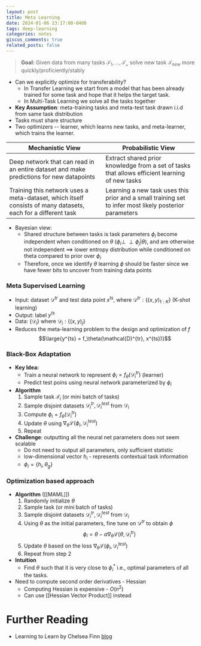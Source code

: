 ```yaml
---
layout: post
title: Meta Learning
date: 2024-01-06 23:17:00-0400
tags: deep-learning
categories: notes
giscus_comments: true
related_posts: false
---
```



>**Goal:** Given data from many tasks $\mathcal{T}_1, ..., \mathcal{T_n}$ solve new task $\mathcal{T}_{new}$ more quickly/proficiently/stably

- Can we explicitly optimize for transferability?
	- In Transfer Learning we start from a model that has been already trained for some task and hope that it helps the target task.
	- In Multi-Task Learning we solve all the tasks together
- **Key Assumption**: meta-training tasks and meta-test task drawn i.i.d from same task distribution
- Tasks must share structure
- Two optimizers -- learner, which learns new tasks, and meta-learner, which trains the learner. 

| **Mechanistic View** | **Probabilistic View** |
| ---- | ---- |
| Deep network that can read in an entire dataset and make predictions for new datapoints<br> | Extract shared prior knowledge from a set of tasks that allows efficient learning of new tasks |
| Training this network uses a meta-dataset, which itself consists of many datasets, each for a different task | Learning a new task uses this prior and a small training set to infer most likely posterior parameters |
- Bayesian view: 
	- Shared structure between tasks is task parameters $\phi_i$ become independent when conditioned on $\theta$ ($\phi_i \perp\!\!\!\perp \phi_j \vert \theta$), and are otherwise not independent $\implies$ lower entropy distribution while conditioned on theta compared to prior over $\phi_i$ 
	- Therefore, once we identify $\theta$ learning $\phi$ should be faster since we have fewer bits to uncover from training data points
### Meta Supervised Learning
- Input: dataset $\mathcal{D}^{tr}$ and test data point $x^{ts}$, where $\mathcal{D}^{tr} : \{(x, y)_{1:K}\}$ (K-shot learning)
- Output: label $y^{ts}$
- Data: $\{\mathcal{D}_i\}$ where $\mathcal{D}_i : \{(x, y)_j\}$
- Reduces the meta-learning problem to the design and optimization of $f$ 
$$\large{y^{ts} = f_\theta(\mathcal{D}^{tr}, x^{ts})}$$
### Black-Box Adaptation
- **Key Idea:**
	- Train a neural network to represent $\phi_i = f_\theta(\mathcal{D}^{tr}_i)$ (learner)
	- Predict test poins using neural network parameterized by $\phi_i$ 
- **Algorithm**
	1. Sample task $\mathcal{T}_i$ (or mini batch of tasks)
	2. Sample disjoint datasets $\mathcal{D}^{tr}_i, \mathcal{D}^{test}_i$ from $\mathcal{D}_i$ 
	3. Compute $\phi_i = f_\theta(\mathcal{D}^{tr}_i)$
	4. Update $\theta$ using $\nabla_\theta \mathcal{L}(\phi_i, \mathcal{D}^{test}_i)$
	5. Repeat
- **Challenge**: outputting all the neural net parameters does not seem scalable 
	- Do not need to output all parameters, only sufficient statistic
	- low-dimensional vector $h_i$ - represents contextual task information
	- $\phi_i = \{h_i, \theta_g\}$
### Optimization based approach
- **Algorithm** ([[MAML]])
	1. Randomly initialize $\theta$
	2. Sample task (or mini batch of tasks)
	3. Sample disjoint datasets $\mathcal{D}^{tr}_i, \mathcal{D}^{test}_i$ from $\mathcal{D}_i$ 
	4. Using $\theta$ as the initial parameters, fine tune on $\mathcal{D}^{tr}$ to obtain $\phi$ $$\phi_i = \theta - \alpha \nabla_\theta \mathcal{L}(\theta, \mathcal{D}_i^{tr})$$
	5. Update $\theta$ based on the loss $\nabla_\theta \mathcal{L}(\phi_i, \mathcal{D}^{test}_i)$
	6. Repeat from step 2
- **Intuition**
	- Find $\theta$ such that it is very close to $\phi_i^*$ i.e., optimal parameters of all the tasks. 
- Need to compute second order derivatives - Hessian
	- Computing Hessian is expensive - $O(n^2)$ 
	- Can use [[Hessian Vector Product]] instead


# Further Reading
- Learning to Learn by Chelsea Finn [blog](https://bair.berkeley.edu/blog/2017/07/18/learning-to-learn/)
